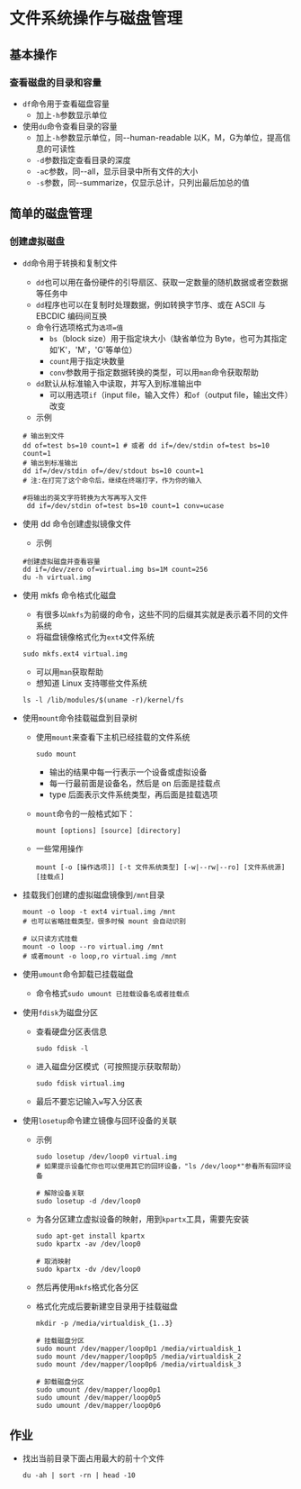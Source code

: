 # 文件系统操作与磁盘管理

## 基本操作

### 查看磁盘的目录和容量

- `df`命令用于查看磁盘容量
  - 加上`-h`参数显示单位
- 使用`du`命令查看目录的容量
  - 加上`-h`参数显示单位，同--human-readable 以K，M，G为单位，提高信息的可读性
  - `-d`参数指定查看目录的深度
  - `-a`c参数，同--all，显示目录中所有文件的大小
  - `-s`参数，同--summarize，仅显示总计，只列出最后加总的值

## 简单的磁盘管理

### 创建虚拟磁盘

- `dd`命令用于转换和复制文件

  - `dd`也可以用在备份硬件的引导扇区、获取一定数量的随机数据或者空数据等任务中
  - `dd`程序也可以在复制时处理数据，例如转换字节序、或在 ASCII 与 EBCDIC 编码间互换
  - 命令行选项格式为`选项=值`
    - `bs`（block size）用于指定块大小（缺省单位为 Byte，也可为其指定如'K'，'M'，'G'等单位）
    - `count`用于指定块数量
    - `conv`参数用于指定数据转换的类型，可以用`man`命令获取帮助
  - `dd`默认从标准输入中读取，并写入到标准输出中
    - 可以用选项`if`（input file，输入文件）和`of`（output file，输出文件）改变
  - 示例

  ```
  # 输出到文件
  dd of=test bs=10 count=1 # 或者 dd if=/dev/stdin of=test bs=10 count=1
  # 输出到标准输出
  dd if=/dev/stdin of=/dev/stdout bs=10 count=1
  # 注:在打完了这个命令后，继续在终端打字，作为你的输入
  
  #将输出的英文字符转换为大写再写入文件
   dd if=/dev/stdin of=test bs=10 count=1 conv=ucase
  ```

- 使用 dd 命令创建虚拟镜像文件

  - 示例

  ```
  #创建虚拟磁盘并查看容量
  dd if=/dev/zero of=virtual.img bs=1M count=256
  du -h virtual.img
  ```

- 使用 mkfs 命令格式化磁盘

  - 有很多以`mkfs`为前缀的命令，这些不同的后缀其实就是表示着不同的文件系统
  - 将磁盘镜像格式化为`ext4`文件系统

  ```
  sudo mkfs.ext4 virtual.img
  ```

  - 可以用`man`获取帮助
  - 想知道 Linux 支持哪些文件系统

  ```
  ls -l /lib/modules/$(uname -r)/kernel/fs
  ```

- 使用`mount`命令挂载磁盘到目录树

  - 使用`mount`来查看下主机已经挂载的文件系统

    ```
    sudo mount
    ```
    - 输出的结果中每一行表示一个设备或虚拟设备
    - 每一行最前面是设备名，然后是 on 后面是挂载点
    - type 后面表示文件系统类型，再后面是挂载选项

  - `mount`命令的一般格式如下：

    ```
    mount [options] [source] [directory]
    ```

  - 一些常用操作

    ```
    mount [-o [操作选项]] [-t 文件系统类型] [-w|--rw|--ro] [文件系统源] [挂载点]
    ```

- 挂载我们创建的虚拟磁盘镜像到`/mnt`目录

  ```
  mount -o loop -t ext4 virtual.img /mnt 
  # 也可以省略挂载类型，很多时候 mount 会自动识别
  
  # 以只读方式挂载
  mount -o loop --ro virtual.img /mnt
  # 或者mount -o loop,ro virtual.img /mnt
  ```

- 使用`umount`命令卸载已挂载磁盘

  - 命令格式`sudo umount 已挂载设备名或者挂载点`

- 使用`fdisk`为磁盘分区

  - 查看硬盘分区表信息

    ```
    sudo fdisk -l
    ```

  - 进入磁盘分区模式（可按照提示获取帮助）

    ```
    sudo fdisk virtual.img
    ```

  - 最后不要忘记输入`w`写入分区表

- 使用`losetup`命令建立镜像与回环设备的关联

  - 示例

    ```
    sudo losetup /dev/loop0 virtual.img
    # 如果提示设备忙你也可以使用其它的回环设备，"ls /dev/loop*"参看所有回环设备
    
    # 解除设备关联
    sudo losetup -d /dev/loop0
    ```

  - 为各分区建立虚拟设备的映射，用到`kpartx`工具，需要先安装

    ```
    sudo apt-get install kpartx
    sudo kpartx -av /dev/loop0
    
    # 取消映射
    sudo kpartx -dv /dev/loop0
    ```

  - 然后再使用`mkfs`格式化各分区

  - 格式化完成后要新建空目录用于挂载磁盘

    ```
    mkdir -p /media/virtualdisk_{1..3}
    
    # 挂载磁盘分区
    sudo mount /dev/mapper/loop0p1 /media/virtualdisk_1
    sudo mount /dev/mapper/loop0p5 /media/virtualdisk_2
    sudo mount /dev/mapper/loop0p6 /media/virtualdisk_3
    
    # 卸载磁盘分区
    sudo umount /dev/mapper/loop0p1
    sudo umount /dev/mapper/loop0p5
    sudo umount /dev/mapper/loop0p6
    ```

## 作业

- 找出当前目录下面占用最大的前十个文件

  ```
  du -ah | sort -rn | head -10
  ```

  

